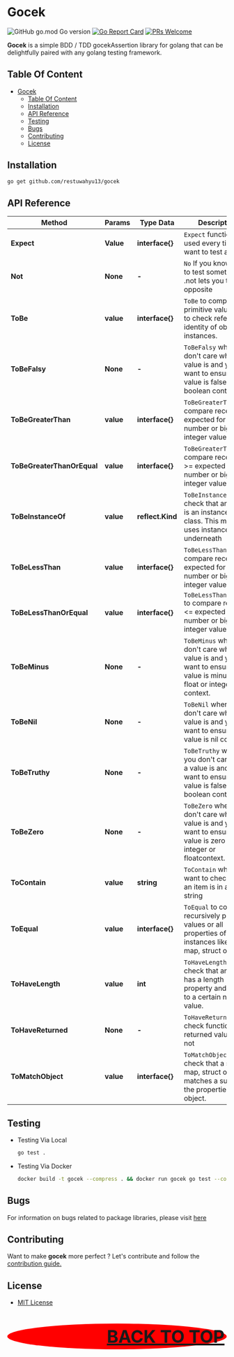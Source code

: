 # Gocek

![GitHub go.mod Go version](https://img.shields.io/github/go-mod/go-version/restuwahyu13/gocek?style=flat)
[![Go Report Card](https://goreportcard.com/badge/github.com/restuwahyu13/gocek)](https://goreportcard.com/report/github.com/restuwahyu13/gocek)
[![PRs Welcome](https://img.shields.io/badge/PRs-welcome-brightgreen.svg?style=flat-square)](https://github.com/restuwahyu13/gocek/blob/master/CONTRIBUTING.md)


**Gocek** is a simple BDD / TDD gocekAssertion library for golang that can be delightfully paired with any golang testing framework.


## Table Of Content

- [Gocek](#gocek)
  - [Table Of Content](#table-of-content)
  - [Installation](#installation)
  - [API Reference](#api-reference)
  - [Testing](#testing)
  - [Bugs](#bugs)
  - [Contributing](#contributing)
  - [License](#license)

## Installation

```bash
go get github.com/restuwahyu13/gocek
```

## API Reference

| **Method**                 | **Params** | **Type Data**    | **Description**                                                                                                           |
| -------------------------- | ---------- | ---------------- | ------------------------------------------------------------------------------------------------------------------------- |
| **Expect**                 | **Value**  | **interface{}**  | `Expect` function is used every time you want to test a value.                                                            |
| **Not**                    | **None**   | **-**            | `No` If you know how to test something, .not lets you test its opposite                                                   |
| **ToBe**                   | **value**  | **interface{}**  | `ToBe` to compare primitive values or to check referential identity of object instances.                                  |
| **ToBeFalsy**              | **None**   | **-**            | `ToBeFalsy` when you don't care what a value is and you want to ensure a value is false in a boolean context.             |
| **ToBeGreaterThan**        | **value**  | **interface{}**  | `ToBeGreaterThan `to compare received > expected for number or big integer values                                         |
| **ToBeGreaterThanOrEqual** | **value**  | **interface{}**  | `ToBeGreaterThan` to compare received >= expected for number or big integer values                                        |
| **ToBeInstanceOf**         | **value**  | **reflect.Kind** | `ToBeInstanceOf` to check that an object is an instance of a class. This matcher uses instanceof underneath               |
| **ToBeLessThan**           | **value**  | **interface{}**  | `ToBeLessThan`to compare received < expected for number or big integer values                                             |
| **ToBeLessThanOrEqual**    | **value**  | **interface{}**  | `ToBeLessThanOrEqual` to compare received <= expected for number or big integer values                                    |
| **ToBeMinus**              | **None**   | **-**            | `ToBeMinus` when you don't care what a value is and you want to ensure a value is minus in a float or integer context.    |
| **ToBeNil**                | **None**   | **-**            | `ToBeNil` when you don't care what a value is and you want to ensure a value is nil context.                              |
| **ToBeTruthy**             | **None**   | **-**            | `ToBeTruthy` when you don't care what a value is and you want to ensure a value is false in a boolean context.            |
| **ToBeZero**               | **None**   | **-**            | `ToBeZero` when you don't care what a value is and you want to ensure a value is zero in a integer or floatcontext.       |
| **ToContain**              | **value**  | **string**       | `ToContain` when you want to check that an item is in an string                                                           |
| **ToEqual**                | **value**  | **interface{}**  | `ToEqual` to compare recursively primitive values or all properties of object instances like slice, map, struct or array. |
| **ToHaveLength**           | **value**  | **int**          | `ToHaveLength` to check that an object has a length property and it is set to a certain numeric value.                    |
| **ToHaveReturned**         | **None**   | **-**            | `ToHaveReturned` to check function returned value or not                                                                  |
| **ToMatchObject**          | **value**  | **interface{}**  | `ToMatchObject` to check that a slice, map, struct or array matches a subset of the properties of an object.              |

## Testing

- Testing Via Local

  ```sh
  go test .
  ```

- Testing Via Docker

  ```sh
  docker build -t gocek --compress . && docker run gocek go test --cover -v --failfast .
  ```

## Bugs

For information on bugs related to package libraries, please visit [here](https://github.com/restuwahyu13/gocek/issues)

## Contributing

Want to make **gocek** more perfect ? Let's contribute and follow the
[contribution guide.](https://github.com/restuwahyu13/gocek/blob/main/CONTRIBUTING.md)

## License

- [MIT License](https://github.com/restuwahyu13/gocek/blob/master/LICENSE.md)

<p align="right" style="padding: 5px; border-radius: 100%; background-color: red; font-size: 2.5rem;">
  <b><a href="#gocek">BACK TO TOP</a></b>
</p>
